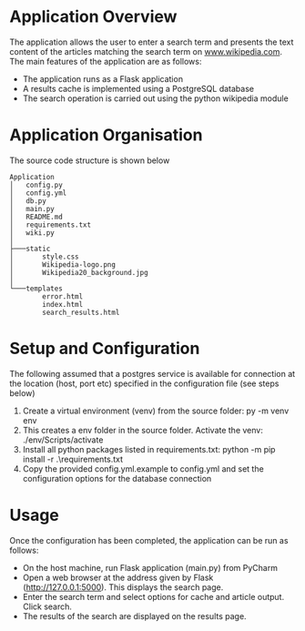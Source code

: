 
# Application Overview

The application allows the user to enter a search term and presents the text content of the articles matching the 
search term on www.wikipedia.com. The main features of the application are as follows:
- The application runs as a Flask application
- A results cache is implemented using a PostgreSQL database
- The search operation is carried out using the python wikipedia module

# Application Organisation

The source code structure is shown below

```
Application
│   config.py
│   config.yml
│   db.py
│   main.py
│   README.md
│   requirements.txt
│   wiki.py
│
├───static
│       style.css
│       Wikipedia-logo.png
│       Wikipedia20_background.jpg
│
└───templates
        error.html
        index.html
        search_results.html

```

# Setup and Configuration
<a id="Host"></a>

The following assumed that a postgres service is available for connection at the location (host, port etc)
specified in the configuration file (see steps below)

1. Create a virtual environment (venv) from the source folder: py -m venv env
1. This creates a env folder in the source folder. Activate the venv: ./env/Scripts/activate
1. Install all python packages listed in requirements.txt: python -m pip install -r .\requirements.txt
1. Copy the provided config.yml.example to config.yml and set the configuration options for the database connection

# Usage

Once the configuration has been completed, the application can be run as follows:
- On the host machine, run Flask application (main.py) from PyCharm
- Open a web browser at the address given by Flask (http://127.0.0.1:5000). This displays the search page.
- Enter the search term and select options for cache and article output. Click search.
- The results of the search are displayed on the results page.

